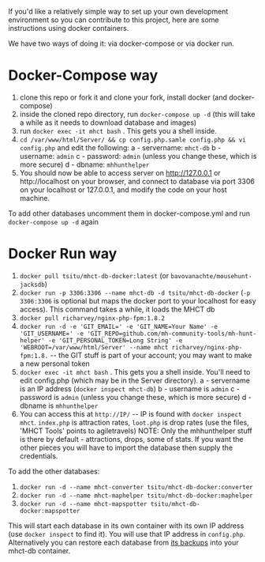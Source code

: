 If you'd like a relatively simple way to set up your own development environment so you can contribute to this project, here are some instructions using docker containers.

We have two ways of doing it: via docker-compose or via docker run.

# Docker-Compose way
1. clone this repo or fork it and clone your fork, install docker (and docker-compose)
1. inside the cloned repo directory, run `docker-compose up -d` (this will take a while as it needs to download database and images)
1. run `docker exec -it mhct bash` . This gets you a shell inside.
1. `cd /var/www/html/Server/ && cp config.php.samle config.php && vi config.php` and edit the following:
  a - servername: `mhct-db`
  b - username: `admin`
  c - password: `admin` (unless you change these, which is more secure)
  d - dbname: `mhhunthelper`
1. You should now be able to access server on http://127.0.0.1 or http://localhost on your browser, and connect to database via port 3306 on your localhost or 127.0.0.1, and modify the code on your host machine.

To add other databases uncomment them in docker-compose.yml and run `docker-compose up -d` again

# Docker Run way
1. `docker pull tsitu/mhct-db-docker:latest` (or `bavovanachte/mousehunt-jacksdb`)
2. `docker run -p 3306:3306 --name mhct-db -d tsitu/mhct-db-docker` (`-p 3306:3306` is optional but maps the docker port to your localhost for easy access). This command takes a while, it loads the MHCT db
3. `docker pull richarvey/nginx-php-fpm:1.8.2`
4. `docker run -d -e 'GIT_EMAIL=' -e 'GIT_NAME=Your Name' -e 'GIT_USERNAME=' -e 'GIT_REPO=github.com/mh-community-tools/mh-hunt-helper' -e 'GIT_PERSONAL_TOKEN=Long String' -e 'WEBROOT=/var/www/html/Server' --name mhct richarvey/nginx-php-fpm:1.8.` -- the GIT stuff is part of your account; you may want to make a new personal token
5. `docker exec -it mhct bash` . This gets you a shell inside. You'll need to edit config.php (which may be in the Server directory).
  a - servername is an IP address (`docker inspect mhct-db`)
  b - username is `admin`
  c - password is `admin` (unless you change these, which is more secure)
  d - dbname is `mhhunthelper`
6. You can access this at `http://IP/` -- IP is found with `docker inspect mhct`. `index.php` is attraction rates, `loot.php` is drop rates (use the files, 'MHCT Tools' points to agiletravels)
NOTE: Only the mhhunthelper stuff is there by default - attractions, drops, some of stats. If you want the other pieces you will have to import the database then supply the credentials.

To add the other databases:

1. `docker run -d --name mhct-converter tsitu/mhct-db-docker:converter`
2. `docker run -d --name mhct-maphelper tsitu/mhct-db-docker:maphelper`
3. `docker run -d --name mhct-mapspotter tsitu/mhct-db-docker:mapspotter`

This will start each database in its own container with its own IP address (use `docker inspect` to find it). You will use that IP address in `config.php`. Alternatively you can restore each database from [its backups](https://keybase.pub/devjacksmith/mh_backups/) into your mhct-db container.

